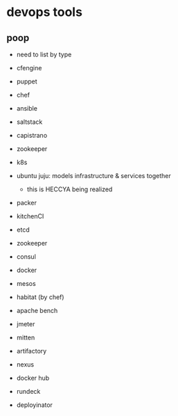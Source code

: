 # devops tools

## poop

- need to list by type

- cfengine
- puppet
- chef
- ansible
- saltstack
- capistrano
- zookeeper
- k8s
- ubuntu juju: models infrastructure & services together
  - this is HECCYA being realized
- packer
- kitchenCI
- etcd
- zookeeper
- consul
- docker
- mesos
- habitat (by chef)
- apache bench
- jmeter
- mitten
- artifactory
- nexus
- docker hub
- rundeck
- deployinator
